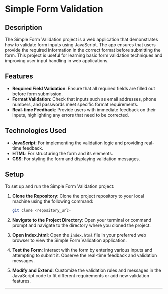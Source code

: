 # Simple Form Validation

## Description

The Simple Form Validation project is a web application that demonstrates how to validate form inputs using JavaScript. The app ensures that users provide the required information in the correct format before submitting the form. This project is useful for learning basic form validation techniques and improving user input handling in web applications.

## Features

- **Required Field Validation**: Ensure that all required fields are filled out before form submission.
- **Format Validation**: Check that inputs such as email addresses, phone numbers, and passwords meet specific format requirements.
- **Real-time Feedback**: Provide users with immediate feedback on their inputs, highlighting any errors that need to be corrected.

## Technologies Used

- **JavaScript**: For implementing the validation logic and providing real-time feedback.
- **HTML**: For structuring the form and its elements.
- **CSS**: For styling the form and displaying validation messages.

## Setup

To set up and run the Simple Form Validation project:

1. **Clone the Repository**: Clone the project repository to your local machine using the following command:

   ```bash
   git clone <repository_url>
   ```

2. **Navigate to the Project Directory**: Open your terminal or command prompt and navigate to the directory where you cloned the project.

3. **Open Index.html**: Open the `index.html` file in your preferred web browser to view the Simple Form Validation application.

4. **Test the Form**: Interact with the form by entering various inputs and attempting to submit it. Observe the real-time feedback and validation messages.

5. **Modify and Extend**: Customize the validation rules and messages in the JavaScript code to fit different requirements or add new validation features.

---